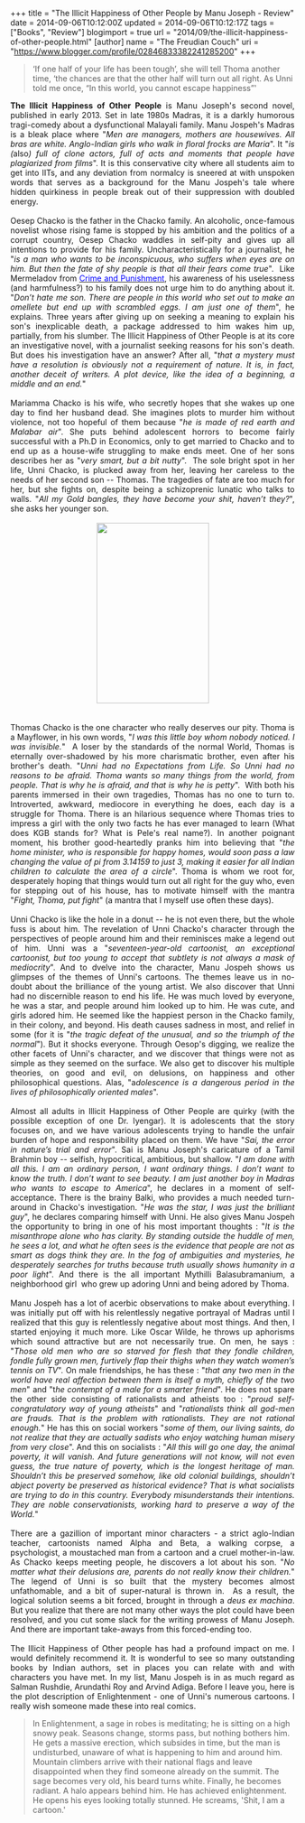+++
title = "The Illicit Happiness of Other People by Manu Joseph - Review"
date = 2014-09-06T10:12:00Z
updated = 2014-09-06T10:12:17Z
tags = ["Books", "Review"]
blogimport = true 
url = "2014/09/the-illicit-happiness-of-other-people.html"
[author]
	name = "The Freudian Couch"
	uri = "https://www.blogger.com/profile/02846833382241285200"
+++

<div dir="ltr" style="text-align: left;" trbidi="on">
<blockquote class="tr_bq">
‘If one half of your life has been tough’, she will tell
Thoma another time, ‘the chances are that the other half will turn out all
right. As Unni told me once, “In this world, you cannot escape happiness”'</blockquote>
<div style="text-align: justify;">
<b>The Illicit Happiness of Other People</b> is Manu Joseph's second novel, published in early 2013. Set in late 1980s Madras, it is a darkly humorous tragi-comedy about a dysfunctional Malayali family. Manu Jospeh's Madras is a bleak place where "<i>Men are managers, mothers are housewives. All bras are
white. Anglo-Indian girls who walk in floral frocks are Maria</i>". It "<i>is (</i>also<i>) full of clone actors, full of acts and moments that
people have plagiarized from films</i>". It is this conservative city where all students aim to get into IITs, and any deviation from normalcy is sneered at with unspoken words that serves as a background for the Manu Jospeh's tale where hidden quirkiness in people break out of their suppression with doubled energy.</div>
<div style="text-align: justify;">
<br /></div>
<div style="text-align: justify;">
Oesep Chacko is the father in the Chacko family. An alcoholic, once-famous novelist whose rising fame is stopped by his ambition and the politics of a corrupt country, Oesep Chacko waddles in self-pity and gives up all intentions to provide for his family. Uncharacteristically for a journalist, he "<i>is a man who wants to be inconspicuous, who
suffers when eyes are on him. But then the fate of shy people is that all their
fears come true</i>". &nbsp;Like Mermeladov from <a href="http://adarsh89.blogspot.com/2014/07/thoughts-on-crime-and-punishment.html" target="_blank"><span style="color: blue;">Crime and Punishment</span></a>, his awareness of his uselessness (and harmfulness?) to his family does not urge him to do anything about it. "<i>Don’t hate me son. There are people in this world who set out to make an omellete but end up with scrambled eggs. I am just one of them</i>", he explains. Three years after giving up on seeking a meaning to explain his son's inexplicable death, a package addressed to him wakes him up, partially, from his slumber. The Illicit Happiness of Other People is at its core an investigative novel, with a journalist seeking reasons for his son's death. But does his investigation have an answer? After all, "<i>that a mystery must have a resolution is obviously not a
requirement of nature. It is, in fact, another deceit of writers. A plot
device, like the idea of a beginning, a middle and an end.</i>"&nbsp;</div>
<div class="MsoNormal">
<o:p></o:p></div>
<div style="text-align: justify;">
<br /></div>
<div style="text-align: justify;">
Mariamma Chacko is his wife, who secretly hopes that she wakes up one day to find her husband dead. She imagines plots to murder him without violence, not too hopeful of them because "<i>he is made of red earth and Malabar air</i>". She puts behind adolescent horrors to become fairly successful with a Ph.D in Economics, only to get married to Chacko and to end up as a house-wife struggling to make ends meet. One of her sons describes her as "<i>very smart, but a bit nutty</i>". &nbsp;The sole bright spot in her life, Unni Chacko, is plucked away from her, leaving her careless to the needs of her second son -- Thomas. The tragedies of fate are too much for her, but she fights on, despite being a schizoprenic lunatic who talks to walls. "<i>All my Gold bangles, they have become your shit, haven’t
they?</i>", she asks her younger son.&nbsp;</div>
<div style="text-align: justify;">
<br /></div>
<div class="separator" style="clear: both; text-align: center;">
<a href="https://blogger.googleusercontent.com/img/b/R29vZ2xl/AVvXsEgMwMXWWAk7OEvn-nGcs-wzC1UGdh4Uef-HKCcaffQdveqUlavV2O2V4-JfqyybR_Yh-xxdznzO0L_hyphenhyphen0-hWgCGly0xobNhrsuRkUKdRzjZ6nUqZWnhXzA5-_3Y6DRasiVCqvBiwlB9tSUb/s1600/Illicit+Happiness.jpg" imageanchor="1" style="margin-left: 1em; margin-right: 1em;"><img border="0" src="https://blogger.googleusercontent.com/img/b/R29vZ2xl/AVvXsEgMwMXWWAk7OEvn-nGcs-wzC1UGdh4Uef-HKCcaffQdveqUlavV2O2V4-JfqyybR_Yh-xxdznzO0L_hyphenhyphen0-hWgCGly0xobNhrsuRkUKdRzjZ6nUqZWnhXzA5-_3Y6DRasiVCqvBiwlB9tSUb/s1600/Illicit+Happiness.jpg" height="320" width="199" /></a></div>
<div style="text-align: justify;">
<br /></div>
<div style="text-align: justify;">
<br /></div>
<div style="text-align: justify;">
Thomas Chacko is the one character who really deserves our pity. Thoma is a Mayflower, in his own words, "<i>I was this little boy whom nobody noticed. I was invisible.</i>" &nbsp;A loser by the standards of the normal World, Thomas is eternally over-shadowed by his more charismatic brother, even after his brother's death. "<i>Unni had no Expectations from Life. So Unni had no reasons
to be afraid. Thoma wants so many things from the world, from people. That is
why he is afraid, and that is why he is petty</i>". &nbsp;With both his parents immersed in their own tragedies, Thomas has no one to turn to. Introverted, awkward, mediocore in everything he does, each day is a struggle for Thoma. There is an hilarious sequence where Thomas tries to impress a girl with the only two facts he has ever managed to learn (What does KGB stands for? What is Pele's real name?). In another poignant moment, his brother good-heartedly pranks him into believing that "<i>the home minister, who is responsible for happy homes, would soon pass a law changing the value of pi from 3.14159 to just 3, making it easier for all Indian children to calculate the area of a circle</i>". Thoma is whom we root for, desperately hoping that things would turn out all right for the guy who, even for stepping out of his house, has to motivate himself with the mantra "<i>Fight, Thoma, put fight</i>" (a mantra that I myself use often these days).</div>
<div style="text-align: justify;">
<br /></div>
<div style="text-align: justify;">
Unni Chacko is like the hole in a donut -- he is not even there, but the whole fuss is about him. The revelation of Unni Chacko's character through the perspectives of people around him and their reminisces make a legend out of him. Unni was a "<i>seventeen-year-old cartoonist, an exceptional cartoonist,
but too young to accept that subtlety is not always a mask of mediocrity</i>". And to dvelve into the character, Manu Jospeh shows us glimpses of the themes of Unni's cartoons. The themes leave us in no-doubt about the brilliance of the young artist. We also discover that Unni had no discernible reason to end his life. He was much loved by everyone, he was a star, and people around him looked up to him. He was cute, and girls adored him. He seemed like the happiest person in the Chacko family, in their colony, and beyond. His death causes sadness in most, and relief in some (for it is "<i>the tragic defeat of the unusual, and so the triumph of the
normal</i>"). But it shocks everyone. Through Oesop's digging, we realize the other facets of Unni's character, and we discover that things were not as simple as they seemed on the surface. We also get to discover his multiple theories, on good and evil, on delusions, on happiness and other philosophical questions. Alas, "a<i>dolescence is a dangerous period in the lives of
philosophically oriented males</i>".</div>
<div style="text-align: justify;">
<br /></div>
<div style="text-align: justify;">
Almost all adults in Illicit Happiness of Other People are quirky (with the possible exception of one Dr. Iyengar). It is adolescents that the story focuses on, and we have various adolescents trying to handle the unfair burden of hope and responsibility placed on them. We have "<i>Sai, the error in nature’s trial and error</i>". Sai is Manu Joseph's caricature of a Tamil Brahmin boy -- selfish, hypocritical, ambitious, but shallow. "<i>I am done with all this. I am an ordinary person, I want ordinary things. I don’t want to know the truth. I don’t want to see beauty. I am just another boy in Madras who wants to escape to America</i>", he declares in a moment of self-acceptance. There is the brainy Balki, who provides a much needed turn-around in Chacko's investigation. "<i>He was the star, I was just the brilliant guy</i>", he declares comparing himself with Unni. He also gives Manu Jospeh the opportunity to bring in one of his most important thoughts : "<i>It is the misanthrope alone who has clarity. By standing outside the huddle of men, he sees a lot, and what he often sees is the evidence that people are not as smart as dogs think they are. In the fog of ambiguities and mysteries, he desperately searches for truths because truth usually shows humanity in a poor light</i>". And there is the all important Mythilli Balasubramanium, a neighborhood girl &nbsp;who grew up adoring Unni and being adored by Thoma.&nbsp;</div>
<div style="text-align: justify;">
<br /></div>
<div style="text-align: justify;">
Manu Jospeh has a lot of acerbic observations to make about everything. I was initially put off with his relentlessly negative portrayal of Madras until I realized that this guy is relentlessly negative about most things. And then, I started enjoying it much more. Like Oscar Wilde, he throws up aphorisms which sound attractive but are not necessarily true. On men, he says : "<i>Those old men who are so starved for flesh that they fondle
children, fondle fully grown men, furtively flap their thighs when they watch
women’s tennis on TV</i>". On male friendships, he has these : "<i>that any two men in the world have real affection between
them is itself a myth, chiefly of the two men</i>" and "t<i>he contempt of a male for a smarter friend</i>". He does not spare the other side consisting of rationalists and atheists too : "<i>proud self-congratulatory way of young atheists</i>" and "<i>rationalists think all god-men are frauds. That is the
problem with rationalists. They are not rational enough.</i>" He has this on social workers "<i>some of them, our living saints, do not realize that they are actually sadists who enjoy watching human misery from very close</i>". And this on socialists : "<i>All this will go one day, the animal poverty, it will vanish. And future generations will not know, will not even guess, the true nature of poverty, which is the longest heritage of man. Shouldn’t this be preserved somehow, like old colonial buildings, shouldn’t abject poverty be preserved as historical evidence? That is what socialists are trying to do in this country. Everybody misunderstands their intentions. They are noble conservationists, working hard to preserve a way of the World.</i>"</div>
<div class="MsoNormal">
<o:p></o:p></div>
<div class="MsoNormal">
<o:p></o:p></div>
<div class="MsoNormal">
<o:p></o:p></div>
<div class="MsoNormal">
<o:p></o:p></div>
<div class="MsoNormal">
<o:p></o:p></div>
<div style="text-align: justify;">
<br /></div>
<div style="text-align: justify;">
There are a gazillion of important minor characters - a strict aglo-Indian teacher, cartoonists named Alpha and Beta, a walking corpse, a psychologist, a moustached man from a cartoon and a cruel mother-in-law. As Chacko keeps meeting people, he discovers a lot about his son. "<i>No matter what their delusions are, parents do not really
know their children.</i>" The legend of Unni is so built that the mystery becomes almost unfathomable, and a bit of super-natural is thrown in. &nbsp;As a result, the logical solution seems a bit forced, brought in through a <i>deus ex machina</i>. But you realize that there are not many other ways the plot could have been resolved, and you cut some slack for the writing prowess of Manu Joseph. And there are important take-aways from this forced-ending too.</div>
<div style="text-align: justify;">
<br /></div>
<div style="text-align: justify;">
The Illicit Happiness of Other people has had a profound impact on me. I would definitely recommend it. It is wonderful to see so many outstanding books by Indian authors, set in places you can relate with and with characters you have met. In my list, Manu Jospeh is in as much regard as Salman Rushdie, Arundathi Roy and Arvind Adiga. Before I leave you, here is the plot description of Enlightenment - one of Unni's numerous cartoons. I really wish someone made these into real comics.</div>
<blockquote class="tr_bq">
In Enlightenment, a sage in robes is meditating; he is sitting on a high snowy peak. Seasons change, storms pass, but nothing bothers him. He gets a massive erection, which subsides in time, but the man is undisturbed, unaware of what is happening to him and around him. Mountain climbers arrive with their national flags and leave disappointed when they find someone already on the summit. The sage becomes very old, his beard turns white. Finally, he becomes radiant. A halo appears behind him. He has achieved enlightenment. He opens his eyes looking totally stunned. He screams, 'Shit, I am a cartoon.'</blockquote>
<div class="MsoNormal">
<o:p></o:p></div>
<div class="MsoNormal">
<o:p></o:p></div>
</div>


